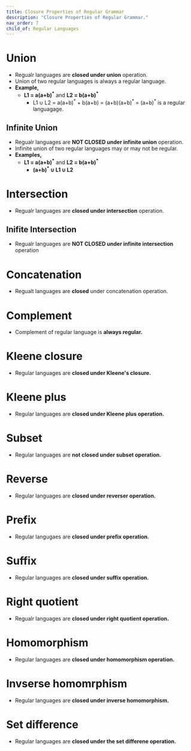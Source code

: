 ```yaml
---
title: Closure Properties of Regular Grammar
description: "Closure Properties of Regular Grammar."
nav_order: 7
child_of: Regular Languages
---
```


# Union

- Regualr languages are **closed under union** operation. 
- Union of two regular languages is always a regular language.
- **Example,**
    - **L1 = a(a+b)<sup>*</sup>** and **L2 = b(a+b)<sup>*</sup>**
        - L1 ∪ L2 = a(a+b)<sup>\*</sup> + b(a+b) = (a+b)(a+b)<sup>\*</sup> = (a+b)<sup>*</sup> is a regular languagage.

## Infinite Union

- Regualr languages are **NOT CLOSED under infinite union** operation.
- Infinite union of two regular languages may or may not be regular.
- **Examples,**
    - **L1 = a(a+b)<sup>*</sup>** and **L2 = b(a+b)<sup>*</sup>**
        - **(a+b)<sup>\*</sup> ∪ L1 ∪ L2**

# Intersection

- Regualr languages are **closed under intersection** operation.



## Inifite Intersection

- Regualr languages are **NOT CLOSED under infinite intersection** operation

# Concatenation

- Regualt languages are **closed** under concatenation operation.

# Complement

- Complement of regular language is **always regular.**

# Kleene closure

- Regular languages are **closed under Kleene's closure.**

# Kleene plus

- Regular languages are **closed under Kleene plus operation.**

# Subset

- Regular languages are **not closed under subset operation.**

# Reverse

- Regular languages are **closed under reverser operation.**

# Prefix

- Regular langugaes are **closed under prefix operation.**

# Suffix

- Regular languages are **closed under suffix operation.**

# Right quotient

- Regualr languages are **closed under right quotient operation.**

# Homomorphism

- Regular languages are **closed under homomorphism operation.**

# Invserse homomrphism

- Regular languages are **closed under inverse homomorphism.**

# Set difference

- Regular languages are **closed under the set differene operation.**